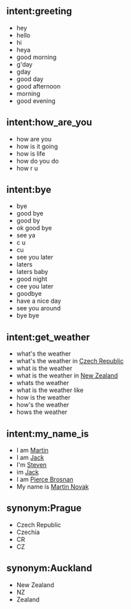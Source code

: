 ## intent:greeting
- hey
- hello
- hi
- heya
- good morning
- g'day
- gday
- good day
- good afternoon
- morning
- good evening

## intent:how_are_you
- how are you
- how is it going
- how is life
- how do you do
- how r u

## intent:bye
- bye
- good bye
- good by
- ok good bye
- see ya
- c u
- cu
- see you later
- laters
- laters baby
- good night
- cee you later
- goodbye
- have a nice day
- see you around
- bye bye

## intent:get_weather
- what's the weather
- what's the weather in [Czech Republic](GPE)
- what is the weather
- what is the weather in [New Zealand](GPE)
- whats the weather
- what is the weather like
- how is the weather
- how's the weather
- hows the weather

## intent:my_name_is
- I am [Martin](PERSON)
- I am [Jack](PERSON)
- I'm [Steven](PERSON)
- im [Jack](PERSON)
- I am [Pierce Brosnan](PERSON)
- My name is [Martin Novak](PERSON)

## synonym:Prague
- Czech Republic
- Czechia
- CR
- CZ

## synonym:Auckland
- New Zealand
- NZ
- Zealand